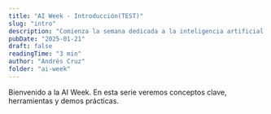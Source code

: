 ```yaml
---
title: "AI Week - Introducción(TEST)"
slug: "intro"
description: "Comienza la semana dedicada a la inteligencia artificial."
pubDate: "2025-01-21"
draft: false
readingTime: "3 min"
author: "Andrés Cruz"
folder: "ai-week" 
---
```


Bienvenido a la AI Week. En esta serie veremos conceptos clave, herramientas y demos prácticas.
